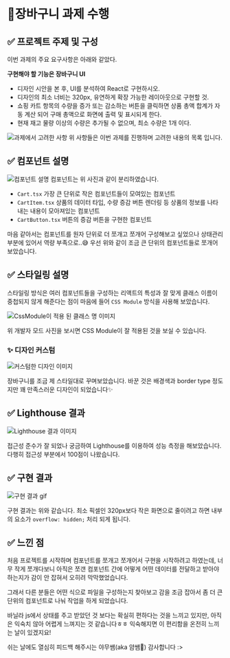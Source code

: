 # 🚩장바구니 과제 수행


## ✅ 프로젝트 주제 및 구성

이번 과제의 주요 요구사항은 아래와 같았다.

**구현해야 할 기능은 장바구니 UI**

- 디자인 시안을 본 후, UI를 분석하여 React로 구현하시오.
- 디자인의 최소 너비는 320px, 유연하게 확장 가능한 레이아웃으로 구현할 것.
- 쇼핑 카트 항목의 수량을 증가 또는 감소하는 버튼을 클릭하면 상품 총액 합계가 자동 계산 되어 구매 총액으로 화면에 출력 및 표시되게 한다.
- 현재 재고 물량 이상의 수량은 추가될 수 없으며, 최소 수량은 1개 이다.

![과제에서 고려한 사항](/public/src/md/consider.png)
위 사항들은 이번 과제를 진행하며 고려한 내용의 목록 입니다.


## ✅ 컴포넌트 설명
![컴포넌트 설명](/public/src/md/markUp.png)
컴포넌트는 위 사진과 같이 분리하였습니다.

- `Cart.tsx` 가장 큰 단위로 작은 컴포넌트들이 모여있는 컴포넌트
- `CartItem.tsx` 상품의 데이터 타입, 수량 증감 버튼 렌더링 등  상품의 정보를 나타내는 내용이 모아져있는 컴포넌트
- `CartButton.tsx` 버튼의 증감 버튼을 구현한 컴포넌트

마음 같아서는 컴포넌트를 원자 단위로 더 쪼개고 쪼개어 구성해보고 싶었으나 상태관리 부분에 있어서 역량 부족으로..😅 우선 위와 같이 조금 큰 단위의 컴포넌트들로 쪼개어 보았습니다.


## ✅ 스타일링 설명

스타일링 방식은 여러 컴포넌트들을 구성하는 리액트의 특성과 잘 맞게 클래스 이름이 중첩되지 않게 해준다는 점이 마음에 들어 `CSS Module` 방식을 사용해 보았습니다.


![CssModule이 적용 된 클래스 명 이미지](/public/src/md/className.png)

위 개발자 모드 사진을 보시면 CSS Module이 잘 적용된 것을 보실 수 있습니다.

### ✨ 디자인 커스텀
![커스텀한 디자인 이미지](/public/src/md/design.png)

장바구니를 조금 제 스타일대로 꾸며보았습니다. 바꾼 것은 배경색과 border type 정도지만 꽤 만족스러운 디자인이 되었습니다✨


## ✅ Lighthouse 결과
![Lighthouse 결과 이미지](/public/src/md/Lighthouse.png)

접근성 준수가 잘 되었나 궁금하여 Lighthouse를 이용하여 성능 측정을 해보았습니다. 다행히 접근성 부분에서 100점이 나왔습니다.



## ✅ 구현 결과
![구현 결과 gif](/public/src/md/output.gif)

구현 결과는 위와 같습니다. 최소 픽셀인 320px보다 작은 화면으로 줄이려고 하면 내부의 요소가 ```overflow: hidden;``` 처리 되게 됩니다.


## ✅ 느낀 점
처음 프로젝트를 시작하며 컴포넌트를 쪼개고 쪼개어서 구현을 시작하려고 하였는데, 너무 작게 쪼개다보니 아직은 쪼갠 컴포넌트 간에 어떻게 어떤 데이터를 전달하고 받아야하는지가 감이 안 잡혀서 오히려 막막했었습니다. 

그래서 다른 분들은 어떤 식으로 파일을 구성하는지 찾아보고 감을 조금 잡아서 좀 더 큰 단위의 컴포넌트로 나눠 작업을 하게 되었습니다.

바닐라 js에서 상태를 주고 받았던 것 보다는 확실히 편하다는 것을 느끼고 있지만, 아직은 익숙치 않아 어렵게 느껴지는 것 같습니다ㅎㅎ 익숙해지면 이 편리함을 온전히 느끼는 날이 있겠지요!

쉬는 날에도 열심히 피드백 해주시는 야무쌤(aka 얌쌤🍙) 감사합니다 :>
